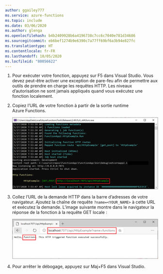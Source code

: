 ```yaml
---
author: ggailey777
ms.service: azure-functions
ms.topic: include
ms.date: 03/06/2020
ms.author: glenga
ms.openlocfilehash: b4b2409928b6a4196738c7cc6c7040e781d34686
ms.sourcegitcommit: eb6bef1274b9e6390c7a77ff69bf6a3b94e827fc
ms.translationtype: HT
ms.contentlocale: fr-FR
ms.lasthandoff: 10/05/2020
ms.locfileid: "80056622"
---
```

1. Pour exécuter votre fonction, appuyez sur F5 dans Visual Studio. Vous devez peut-être activer une exception de pare-feu afin de permettre aux outils de prendre en charge les requêtes HTTP. Les niveaux d’autorisation ne sont jamais appliqués quand vous exécutez une fonction localement.

2. Copiez l’URL de votre fonction à partir de la sortie runtime Azure Functions.

    ![Azure runtime local](./media/functions-run-function-test-local-vs/functions-debug-local-vs.png)

3. Collez l’URL de la demande HTTP dans la barre d’adresses de votre navigateur. Ajoutez la chaîne de requête `?name=<YOUR_NAME>` à cette URL et exécutez la demande. L’image suivante montre dans le navigateur la réponse de la fonction à la requête GET locale : 

    ![Réponse de la fonction localhost dans le navigateur](./media/functions-run-function-test-local-vs/functions-run-browser-local-vs.png)

4. Pour arrêter le débogage, appuyez sur Maj+F5 dans Visual Studio.